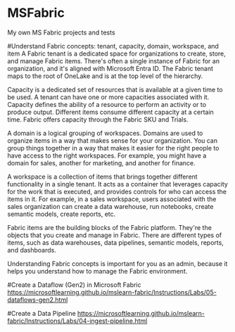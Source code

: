 # MSFabric
My own MS Fabric projects and tests

#Understand Fabric concepts: tenant, capacity, domain, workspace, and item
A Fabric tenant is a dedicated space for organizations to create, store, and manage Fabric items. There's often a single instance of Fabric for an organization, and it's aligned with Microsoft Entra ID. The Fabric tenant maps to the root of OneLake and is at the top level of the hierarchy.

Capacity is a dedicated set of resources that is available at a given time to be used. A tenant can have one or more capacities associated with it. Capacity defines the ability of a resource to perform an activity or to produce output. Different items consume different capacity at a certain time. Fabric offers capacity through the Fabric SKU and Trials.

A domain is a logical grouping of workspaces. Domains are used to organize items in a way that makes sense for your organization. You can group things together in a way that makes it easier for the right people to have access to the right workspaces. For example, you might have a domain for sales, another for marketing, and another for finance.

A workspace is a collection of items that brings together different functionality in a single tenant. It acts as a container that leverages capacity for the work that is executed, and provides controls for who can access the items in it. For example, in a sales workspace, users associated with the sales organization can create a data warehouse, run notebooks, create semantic models, create reports, etc.

Fabric items are the building blocks of the Fabric platform. They're the objects that you create and manage in Fabric. There are different types of items, such as data warehouses, data pipelines, semantic models, reports, and dashboards.

Understanding Fabric concepts is important for you as an admin, because it helps you understand how to manage the Fabric environment.

#Create a Dataflow (Gen2) in Microsoft Fabric
https://microsoftlearning.github.io/mslearn-fabric/Instructions/Labs/05-dataflows-gen2.html

#Create a Data Pipeline
https://microsoftlearning.github.io/mslearn-fabric/Instructions/Labs/04-ingest-pipeline.html
